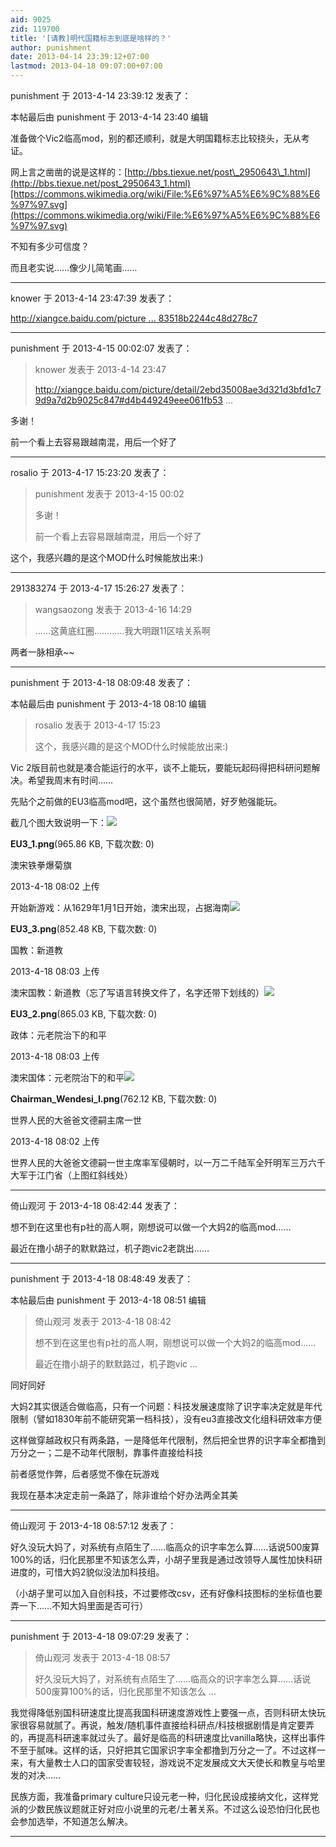 ```yaml
---
aid: 9025
zid: 119700
title: '[请教]明代国籍标志到底是啥样的？'
author: punishment
date: 2013-04-14 23:39:12+07:00
lastmod: 2013-04-18 09:07:00+07:00
---
```


punishment 于 2013-4-14 23:39:12 发表了：

本帖最后由 punishment 于 2013-4-14 23:40 编辑 

准备做个Vic2临高mod，别的都还顺利，就是大明国籍标志比较挠头，无从考证。

网上言之凿凿的说是这样的：[http://bbs.tiexue.net/post\_2950643\_1.html](http://bbs.tiexue.net/post_2950643_1.html)[https://commons.wikimedia.org/wiki/File:%E6%97%A5%E6%9C%88%E6%97%97.svg](https://commons.wikimedia.org/wiki/File:%E6%97%A5%E6%9C%88%E6%97%97.svg)

不知有多少可信度？

而且老实说……像少儿简笔画……

---------

knower 于 2013-4-14 23:47:39 发表了：

[http://xiangce.baidu.com/picture ... 83518b2244c48d278c7](http://xiangce.baidu.com/picture/detail/2ebd35008ae3d321d3bfd1c79d9a7d2b9025c847#d4b449249eee061fb533f83518b2244c48d278c7)

---------

punishment 于 2013-4-15 00:02:07 发表了：

> knower 发表于 2013-4-14 23:47
> 
> http://xiangce.baidu.com/picture/detail/2ebd35008ae3d321d3bfd1c79d9a7d2b9025c847#d4b449249eee061fb53 ...



多谢！

前一个看上去容易跟越南混，用后一个好了

---------

rosalio 于 2013-4-17 15:23:20 发表了：

> punishment 发表于 2013-4-15 00:02
> 
> 多谢！
> 
> 前一个看上去容易跟越南混，用后一个好了



这个，我感兴趣的是这个MOD什么时候能放出来:)

---------

291383274 于 2013-4-17 15:26:27 发表了：

> wangsaozong 发表于 2013-4-16 14:29
> 
> ……这黄底红圈…………我大明跟11区啥关系啊



两者一脉相承~~

---------

punishment 于 2013-4-18 08:09:48 发表了：

本帖最后由 punishment 于 2013-4-18 08:10 编辑 


> 
> rosalio 发表于 2013-4-17 15:23
> 
> 这个，我感兴趣的是这个MOD什么时候能放出来:)



Vic 2版目前也就是凑合能运行的水平，谈不上能玩，要能玩起码得把科研问题解决。希望我周末有时间……

先贴个之前做的EU3临高mod吧，这个虽然也很简陋，好歹勉强能玩。

截几个图大致说明一下：![](https://mirrors.tuna.tsinghua.edu.cn/osdn/lgqm/72877/0802556678l3a8z7nyqbfo.png)



**EU3\_1.png**(965.86 KB, 下载次数: 0)



澳宋铁拳爆菊旗



2013-4-18 08:02 上传



开始新游戏：从1629年1月1日开始，澳宋出现，占据海南![](https://mirrors.tuna.tsinghua.edu.cn/osdn/lgqm/72877/080307d7rr7aj7wwzncicj.png)



**EU3\_3.png**(852.48 KB, 下载次数: 0)



国教：新道教



2013-4-18 08:03 上传



澳宋国教：新道教（忘了写语言转换文件了，名字还带下划线的）![](https://mirrors.tuna.tsinghua.edu.cn/osdn/lgqm/72877/080301ukjy2kjcsxzfj99t.png)



**EU3\_2.png**(865.03 KB, 下载次数: 0)



政体：元老院治下的和平



2013-4-18 08:03 上传



澳宋国体：元老院治下的和平![](https://mirrors.tuna.tsinghua.edu.cn/osdn/lgqm/72877/080247mjj3ffs2lu273k0j.png)



**Chairman\_Wendesi\_I.png**(762.12 KB, 下载次数: 0)



世界人民的大爸爸文德嗣主席一世



2013-4-18 08:02 上传



世界人民的大爸爸文德嗣一世主席率军侵朝时，以一万二千陆军全歼明军三万六千大军于江门省（上图红斜线处）

---------

倚山观河 于 2013-4-18 08:42:44 发表了：

想不到在这里也有p社的高人啊，刚想说可以做一个大妈2的临高mod……

最近在撸小胡子的默默路过，机子跑vic2老跳出……

---------

punishment 于 2013-4-18 08:48:49 发表了：

本帖最后由 punishment 于 2013-4-18 08:51 编辑 


> 
> 倚山观河 发表于 2013-4-18 08:42
> 
> 想不到在这里也有p社的高人啊，刚想说可以做一个大妈2的临高mod……
> 
> 最近在撸小胡子的默默路过，机子跑vic ...



同好同好

大妈2其实很适合做临高，只有一个问题：科技发展速度除了识字率决定就是年代限制（譬如1830年前不能研究第一档科技），没有eu3直接改文化组科研效率方便

这样做穿越政权只有两条路，一是降低年代限制，然后把全世界的识字率全都撸到万分之一；二是不动年代限制，靠事件直接给科技

前者感觉作弊，后者感觉不像在玩游戏

我现在基本决定走前一条路了，除非谁给个好办法两全其美

---------

倚山观河 于 2013-4-18 08:57:12 发表了：

好久没玩大妈了，对系统有点陌生了……临高众的识字率怎么算……话说500废算100%的话，归化民那里不知该怎么弄，小胡子里我是通过改领导人属性加快科研进度的，可惜大妈2貌似没法加科技组。

（小胡子里可以加入自创科技，不过要修改csv，还有好像科技图标的坐标值也要弄一下……不知大妈里面是否可行）

---------

punishment 于 2013-4-18 09:07:29 发表了：

> 倚山观河 发表于 2013-4-18 08:57
> 
> 好久没玩大妈了，对系统有点陌生了……临高众的识字率怎么算……话说500废算100%的话，归化民那里不知该怎么 ...



我觉得降低别国科研速度比提高我国科研速度游戏性上要强一点，否则科研太快玩家很容易就腻了。再说，触发/随机事件直接给科研点/科技根据剧情是肯定要弄的，再提高科研速率就过头了。最好是临高的科研速度比vanilla略快，这样出事件不至于腻味。这样的话，只好把其它国家识字率全都撸到万分之一了。不过这样一来，有大量教士人口的国家受害较轻，游戏说不定发展成文大天使长和教皇与哈里发的对决……

民族方面，我准备primary culture只设元老一种，归化民设成接纳文化，这样党派的少数民族议题就正好对应小说里的元老/土著关系。不过这么设恐怕归化民也会参加选举，不知道怎么解决。

---------

